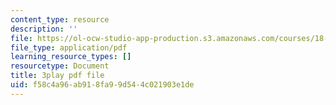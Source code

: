 ```yaml
---
content_type: resource
description: ''
file: https://ol-ocw-studio-app-production.s3.amazonaws.com/courses/18-01sc-single-variable-calculus-fall-2010/f58c4a96ab918fa99d544c021903e1de_BGE3wb7H2PA.pdf
file_type: application/pdf
learning_resource_types: []
resourcetype: Document
title: 3play pdf file
uid: f58c4a96-ab91-8fa9-9d54-4c021903e1de
---
```

